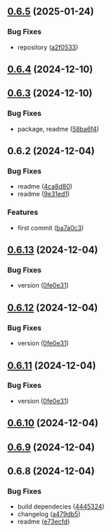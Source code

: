 ## [0.6.5](https://github.com/cmmvio/cmmv-fastify/compare/v0.6.4...v0.6.5) (2025-01-24)


### Bug Fixes

* repository ([a2f0533](https://github.com/cmmvio/cmmv-fastify/commit/a2f05332791562bd1e205ac25753f5d0beb6c6e7))



## [0.6.4](https://github.com/cmmvio/cmmv-fastify/compare/v0.6.3...v0.6.4) (2024-12-10)



## [0.6.3](https://github.com/cmmvio/cmmv-fastify/compare/v0.6.2...v0.6.3) (2024-12-10)


### Bug Fixes

* package, readme ([58ba6f4](https://github.com/cmmvio/cmmv-fastify/commit/58ba6f430ea61c9398985053a54f8b3a57438849))



## 0.6.2 (2024-12-04)


### Bug Fixes

* readme ([4ca8d80](https://github.com/cmmvio/cmmv-fastify/commit/4ca8d8097d57053044762542823ee97bc47b7f15))
* readme ([9e31ed1](https://github.com/cmmvio/cmmv-fastify/commit/9e31ed120fa7849ff4e53c7d50050a70ecdb2e0a))


### Features

* first commit ([ba7a0c3](https://github.com/cmmvio/cmmv-fastify/commit/ba7a0c35bfd81689bc630c2baefdf0c3897bb816))



## [0.6.13](https://github.com/cmmvio/cmmv-express/compare/v0.6.8...v0.6.13) (2024-12-04)


### Bug Fixes

* version ([0fe0e31](https://github.com/cmmvio/cmmv-express/commit/0fe0e318a8feb87a00d7f9405aab2998a3263d2c))



## [0.6.12](https://github.com/cmmvio/cmmv-express/compare/v0.6.8...v0.6.12) (2024-12-04)


### Bug Fixes

* version ([0fe0e31](https://github.com/cmmvio/cmmv-express/commit/0fe0e318a8feb87a00d7f9405aab2998a3263d2c))



## [0.6.11](https://github.com/cmmvio/cmmv-express/compare/v0.6.8...v0.6.11) (2024-12-04)


### Bug Fixes

* version ([0fe0e31](https://github.com/cmmvio/cmmv-express/commit/0fe0e318a8feb87a00d7f9405aab2998a3263d2c))



## [0.6.10](https://github.com/cmmvio/cmmv-express/compare/v0.6.8...v0.6.10) (2024-12-04)



## [0.6.9](https://github.com/cmmvio/cmmv-express/compare/v0.6.8...v0.6.9) (2024-12-04)



## 0.6.8 (2024-12-04)


### Bug Fixes

* build dependecies ([4445324](https://github.com/cmmvio/cmmv-express/commit/4445324238d20c35a3cd684672f99c49fbc2da47))
* changelog ([a479db5](https://github.com/cmmvio/cmmv-express/commit/a479db56b161ccfc6f76b278ab00e7af0a6135c7))
* readme ([e73ecfd](https://github.com/cmmvio/cmmv-express/commit/e73ecfd7d3924ccb8c9651579c7999cac462af0f))



